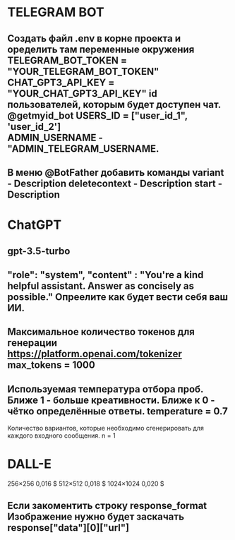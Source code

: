 
# TELEGRAM BOT 

Создать файл .env в корне проекта и оределить там переменные окружения 
TELEGRAM_BOT_TOKEN = "YOUR_TELEGRAM_BOT_TOKEN"
CHAT_GPT3_API_KEY = "YOUR_CHAT_GPT3_API_KEY"
id пользователей, которым будет доступен чат. @getmyid_bot
USERS_ID = ["user_id_1", 'user_id_2']  
ADMIN_USERNAME - "ADMIN_TELEGRAM_USERNAME.
------------------------------------------
В меню @BotFather добавить команды
variant - Description
deletecontext - Description
start - Description
--------------------

# ChatGPT 

gpt-3.5-turbo
--------------
"role": "system", "content" : "You're a kind helpful assistant. Answer as concisely as possible."
Опреелите как будет вести себя ваш ИИ.
----------------------------------------------
Максимальное количество токенов для генерации
https://platform.openai.com/tokenizer
max_tokens = 1000
-------------------------------------
Используемая температура отбора проб. 
Ближе 1 - больше креативности. 
Ближе к 0 - чётко определённые ответы.
temperature = 0.7
-----------------
Количество вариантов, которые необходимо 
сгенерировать для каждого входного сообщения.
n = 1

# DALL-E 

256×256	 0,016 $
512×512	 0,018 $
1024×1024 0,020 $

Если закоментить строку response_format
Изображение нужно будет заскачать response["data"][0]["url"]
-------------------------------------------------------------

